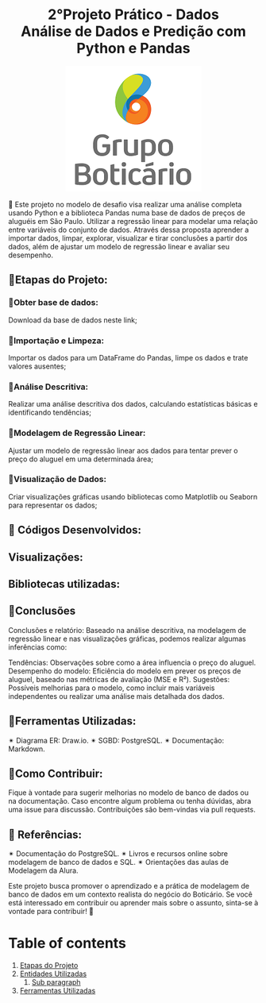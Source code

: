 <a id="documentacao"></a>
<h1 align="center">
    2°Projeto Prático - Dados<br>
    Análise de Dados e Predição com Python e Pandas 
</h1>

 
<p align="center"> 
    <img src="PrimeiroProjetoPratico_ModelagemBD/logoGBoti.png" alt="Logo Grupo Boticário"> 
</center>

🤖 Este projeto no modelo de desafio visa realizar uma análise completa usando Python e a biblioteca Pandas numa base de dados de preços de aluguéis em São Paulo. Utilizar a regressão linear para modelar uma relação entre variáveis do conjunto de dados. 
Através dessa proposta aprender a importar dados, limpar, explorar, visualizar e tirar conclusões a partir dos dados, além de ajustar um modelo de regressão linear e avaliar seu desempenho.

## 🚀Etapas do Projeto:
### 🎲Obter base de dados:
Download da base de dados neste link;
### 🎲Importação e Limpeza:
Importar os dados para um DataFrame do Pandas, limpe os dados e trate valores ausentes;
### 🎲Análise Descritiva:
Realizar uma análise descritiva dos dados, calculando estatísticas básicas e identificando tendências;
### 🎲Modelagem de Regressão Linear:
Ajustar um modelo de regressão linear aos dados para tentar prever o preço do aluguel em uma determinada área;
### 🎲Visualização de Dados:
 Criar visualizações gráficas usando bibliotecas como Matplotlib ou Seaborn para representar os dados;

## 📑 Códigos Desenvolvidos:


## Visualizações:


## Bibliotecas utilizadas:

## 📄Conclusões
Conclusões e relatório:
Baseado na análise descritiva, na modelagem de regressão linear e nas visualizações gráficas, podemos realizar algumas inferências como:

Tendências: Observações sobre como a área influencia o preço do aluguel.
Desempenho do modelo: Eficiência do modelo em prever os preços de aluguel, baseado nas métricas de avaliação (MSE e R²).
Sugestões: Possíveis melhorias para o modelo, como incluir mais variáveis independentes ou realizar uma análise mais detalhada dos dados.


## 📄Ferramentas Utilizadas:
✴ Diagrama ER: Draw.io.
✴ SGBD: PostgreSQL.
✴ Documentação: Markdown.

## 📄Como Contribuir:
Fique à vontade para sugerir melhorias no modelo de banco de dados ou na documentação.
Caso encontre algum problema ou tenha dúvidas, abra uma issue para discussão.
Contribuições são bem-vindas via pull requests.

## 📰 Referências:
✴ Documentação do PostgreSQL.
✴ Livros e recursos online sobre modelagem de banco de dados e SQL.
✴ Orientações das aulas de Modelagem da Alura.

Este projeto busca promover o aprendizado e a prática de modelagem de banco de dados em um contexto realista do negócio do Boticário. 
Se você está interessado em contribuir ou aprender mais sobre o assunto, sinta-se à vontade para contribuir! 🚀


# Table of contents  
1. [Etapas do Projeto](#etapas-do-projeto)  
2. [Entidades Utilizadas](#entidades-utilizadas)  
    1. [Sub paragraph](#subparagraph1)  
3. [Ferramentas Utilizadas](#ferramentas-utilizadas) 



